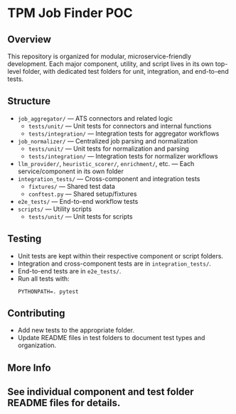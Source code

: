 
# TPM Job Finder POC

## Overview
This repository is organized for modular, microservice-friendly development. Each major component, utility, and script lives in its own top-level folder, with dedicated test folders for unit, integration, and end-to-end tests.

## Structure
- `job_aggregator/` — ATS connectors and related logic
	- `tests/unit/` — Unit tests for connectors and internal functions
	- `tests/integration/` — Integration tests for aggregator workflows
- `job_normalizer/` — Centralized job parsing and normalization
	- `tests/unit/` — Unit tests for normalization and parsing
	- `tests/integration/` — Integration tests for normalizer workflows
- `llm_provider/`, `heuristic_scorer/`, `enrichment/`, etc. — Each service/component in its own folder
- `integration_tests/` — Cross-component and integration tests
	- `fixtures/` — Shared test data
	- `conftest.py` — Shared setup/fixtures
- `e2e_tests/` — End-to-end workflow tests
- `scripts/` — Utility scripts
	- `tests/unit/` — Unit tests for scripts

## Testing
- Unit tests are kept within their respective component or script folders.
- Integration and cross-component tests are in `integration_tests/`.
- End-to-end tests are in `e2e_tests/`.
- Run all tests with:
	```
	PYTHONPATH=. pytest
	```

## Contributing
- Add new tests to the appropriate folder.
- Update README files in test folders to document test types and organization.

## More Info
See individual component and test folder README files for details.
---
